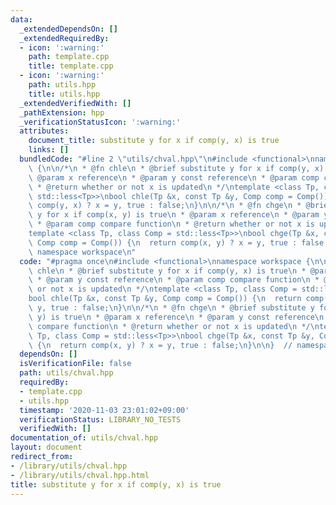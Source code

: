 ```yaml
---
data:
  _extendedDependsOn: []
  _extendedRequiredBy:
  - icon: ':warning:'
    path: template.cpp
    title: template.cpp
  - icon: ':warning:'
    path: utils.hpp
    title: utils.hpp
  _extendedVerifiedWith: []
  _pathExtension: hpp
  _verificationStatusIcon: ':warning:'
  attributes:
    document_title: substitute y for x if comp(y, x) is true
    links: []
  bundledCode: "#line 2 \"utils/chval.hpp\"\n#include <functional>\nnamespace workspace\
    \ {\n\n/*\n * @fn chle\n * @brief substitute y for x if comp(y, x) is true\n *\
    \ @param x reference\n * @param y const reference\n * @param comp compare function\n\
    \ * @return whether or not x is updated\n */\ntemplate <class Tp, class Comp =\
    \ std::less<Tp>>\nbool chle(Tp &x, const Tp &y, Comp comp = Comp()) {\n  return\
    \ comp(y, x) ? x = y, true : false;\n}\n\n/*\n * @fn chge\n * @brief substitute\
    \ y for x if comp(x, y) is true\n * @param x reference\n * @param y const reference\n\
    \ * @param comp compare function\n * @return whether or not x is updated\n */\n\
    template <class Tp, class Comp = std::less<Tp>>\nbool chge(Tp &x, const Tp &y,\
    \ Comp comp = Comp()) {\n  return comp(x, y) ? x = y, true : false;\n}\n\n}  //\
    \ namespace workspace\n"
  code: "#pragma once\n#include <functional>\nnamespace workspace {\n\n/*\n * @fn\
    \ chle\n * @brief substitute y for x if comp(y, x) is true\n * @param x reference\n\
    \ * @param y const reference\n * @param comp compare function\n * @return whether\
    \ or not x is updated\n */\ntemplate <class Tp, class Comp = std::less<Tp>>\n\
    bool chle(Tp &x, const Tp &y, Comp comp = Comp()) {\n  return comp(y, x) ? x =\
    \ y, true : false;\n}\n\n/*\n * @fn chge\n * @brief substitute y for x if comp(x,\
    \ y) is true\n * @param x reference\n * @param y const reference\n * @param comp\
    \ compare function\n * @return whether or not x is updated\n */\ntemplate <class\
    \ Tp, class Comp = std::less<Tp>>\nbool chge(Tp &x, const Tp &y, Comp comp = Comp())\
    \ {\n  return comp(x, y) ? x = y, true : false;\n}\n\n}  // namespace workspace\n"
  dependsOn: []
  isVerificationFile: false
  path: utils/chval.hpp
  requiredBy:
  - template.cpp
  - utils.hpp
  timestamp: '2020-11-03 23:01:02+09:00'
  verificationStatus: LIBRARY_NO_TESTS
  verifiedWith: []
documentation_of: utils/chval.hpp
layout: document
redirect_from:
- /library/utils/chval.hpp
- /library/utils/chval.hpp.html
title: substitute y for x if comp(y, x) is true
---
```

